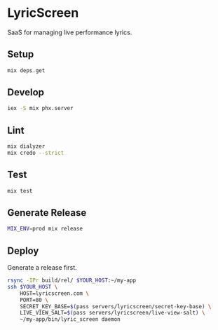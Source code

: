 # LyricScreen

SaaS for managing live performance lyrics.

## Setup

```bash
mix deps.get
```

## Develop

```bash
iex -S mix phx.server
```

## Lint

```bash
mix dialyzer
mix credo --strict
```

## Test

```bash
mix test
```

## Generate Release

```bash
MIX_ENV=prod mix release
```

## Deploy

Generate a release first.

```bash
rsync -IPr build/rel/ $YOUR_HOST:~/my-app
ssh $YOUR_HOST \
	HOST=lyricscreen.com \
	PORT=80 \
	SECRET_KEY_BASE=$(pass servers/lyricscreen/secret-key-base) \
	LIVE_VIEW_SALT=$(pass servers/lyricscreen/live-view-salt) \
	~/my-app/bin/lyric_screen daemon
```
